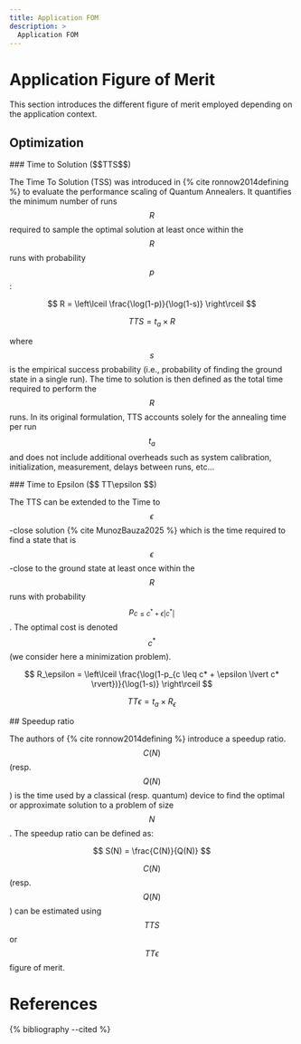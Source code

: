 ```yaml
---
title: Application FOM
description: >
  Application FOM
---
```


# Application Figure of Merit

This section introduces the different figure of merit employed depending on the application context.

## Optimization

<div id="time-to-solution"></div>
### Time to Solution ($$TTS$$)

The Time To Solution (TSS) was introduced in {% cite ronnow2014defining %} to evaluate the performance scaling of Quantum Annealers. It quantifies the minimum number of runs $$R$$ required to sample the optimal solution at least once within the $$R$$ runs with probability $$p$$:

$$ R = \left\lceil \frac{\log(1-p)}{\log(1-s)} \right\rceil $$

$$ TTS = t_a \times R $$

where $$s$$ is the empirical success probability (i.e., probability of finding the ground state in a single run). The time to solution is then defined as the total time required to perform the $$R$$ runs. In its original formulation, TTS accounts solely for the annealing time per run $$t_a$$ and does not include additional overheads such as system calibration, initialization, measurement, delays between runs, etc...

<div id="time-to-epsilon"></div>
### Time to Epsilon ($$ TT\epsilon $$)

The TTS can be extended to the Time to $$\epsilon$$-close solution {% cite MunozBauza2025 %} which is the time required to find a state that is $$\epsilon$$-close to the ground state at least once within the $$R$$ runs with probability $$p_{c \leq c^* + \epsilon \lvert c^* \rvert}$$. The optimal cost is denoted $$c^*$$ (we consider here a minimization problem). 


$$ R_\epsilon = \left\lceil \frac{\log(1-p_{c \leq c* + \epsilon \lvert c* \rvert})}{\log(1-s)} \right\rceil $$

$$ TT \epsilon = t_a \times R_\epsilon $$

<!-- Ajouter les déclinaisons des différents TTS avec calculs ou non annealing run. -->

<div id="speedup-ratio"></div>
## Speedup ratio

The authors of {% cite ronnow2014defining %} introduce a speedup ratio. $$C(N)$$ (resp. $$Q(N)$$) is the time used by a classical (resp. quantum) device to find the optimal or approximate solution to a problem of size $$N$$. The speedup ratio can be defined as:

$$ S(N) = \frac{C(N)}{Q(N)} $$

$$C(N)$$ (resp. $$Q(N)$$) can be estimated using $$TTS$$ or $$TT\epsilon$$ figure of merit.



<!--

Three basic and independent Figure Of Merits (FOMs) are usually sufficient to compare computers ability to solve a problem:
- Quality
- Speed
- Cost

Quality FOM tries to answer the question "Does this computer improves the results found by another one ?" 

These three basic FOMs can be combined and there exist possible trade-offs between each quantity. However, benchmark studies should furnish a full picture considering each time these three FOM. 

# Quality measures

## Success probability 

The \\(x \leq 5\\) success probability also called optimal solution probability, is the probability of finding the ground state of an Hamiltonian.

$$ s = P(X = E_\mathrm{gs}) $$

where $$X$$ denotes the random variable related to energies and $$E_\mathrm{gs}$$ denotes the ground state energy.

## Quality ratio

The quality ratio is specific to each Hamiltonian and is specified as:

$$ r = \frac{E-E_\mathrm{max}}{E_\mathrm{min}-E_\mathrm{max}} $$

where $$E$$ is the energy obtained by the quantum simulation of an instance-related Hamiltonian, $$E_\mathrm{max}$$ and $$E_\mathrm{min}$$ are the largest and smallest eigenvalues of the Hamiltonian.

# Time measures

-->

# References
{% bibliography --cited %}